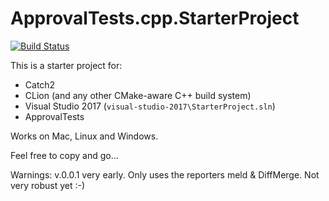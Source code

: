 # ApprovalTests.cpp.StarterProject

[![Build Status](https://api.travis-ci.org/approvals/ApprovalTests.cpp.StarterProject.svg?branch=master)](https://travis-ci.org/approvals/ApprovalTests.cpp.StarterProject)

This is a starter project for:
 * Catch2
 * CLion (and any other CMake-aware C++ build system)
 * Visual Studio 2017 (`visual-studio-2017\StarterProject.sln`)
 * ApprovalTests
 
 Works on Mac, Linux and Windows.

 Feel free to copy and go...

Warnings:
 v.0.0.1 very early. Only uses the reporters meld & DiffMerge. Not very robust yet :-)
